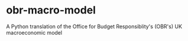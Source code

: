 # obr-macro-model

A Python translation of the Office for Budget Responsiblity's (OBR's) UK macroeconomic model

